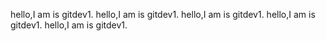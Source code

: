 hello,I am is gitdev1.
hello,I am is gitdev1.
hello,I am is gitdev1.
hello,I am is gitdev1.
hello,I am is gitdev1.
